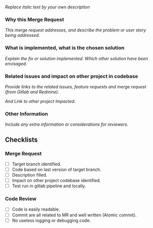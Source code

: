 _Replace italic text by your own description_

### Why this Merge Request

_This merge request addresses, and describe the problem or user story being addressed._

### What is implemented, what is the chosen solution

_Explain the fix or solution implemented. Which other solution have been envisaged._

### Related issues and impact on other project in codebase

_Provide links to the related issues, feature requests and merge request (from Gitlab and Redmine)._

_And Link to other project Impacted._

### Other Information

_Include any extra information or considerations for reviewers._

## Checklists

### Merge Request

-   [ ] Target branch identified.
-   [ ] Code based on last version of target branch.
-   [ ] Description filled.
-   [ ] Impact on other project codebase identified.
-   [ ] Test run in gitlab pipeline and locally.

### Code Review

-   [ ] Code is easily readable.
-   [ ] Commit are all related to MR and well written (Atomic commit).
-   [ ] No useless logging or debugging code.
